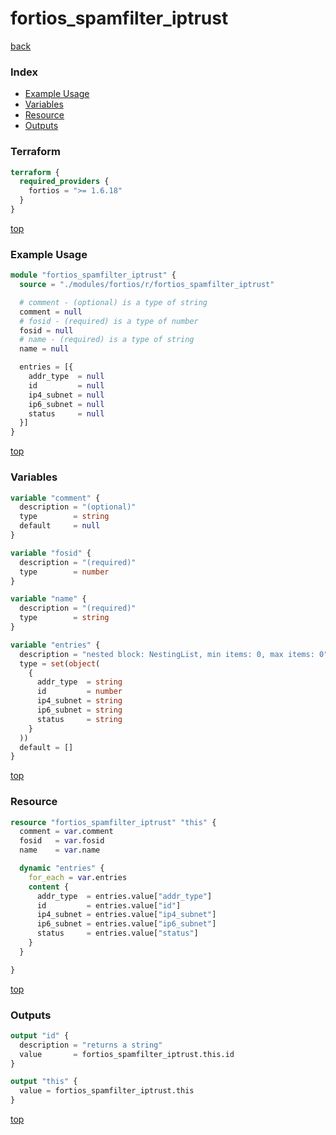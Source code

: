 # fortios_spamfilter_iptrust

[back](../fortios.md)

### Index

- [Example Usage](#example-usage)
- [Variables](#variables)
- [Resource](#resource)
- [Outputs](#outputs)

### Terraform

```terraform
terraform {
  required_providers {
    fortios = ">= 1.6.18"
  }
}
```

[top](#index)

### Example Usage

```terraform
module "fortios_spamfilter_iptrust" {
  source = "./modules/fortios/r/fortios_spamfilter_iptrust"

  # comment - (optional) is a type of string
  comment = null
  # fosid - (required) is a type of number
  fosid = null
  # name - (required) is a type of string
  name = null

  entries = [{
    addr_type  = null
    id         = null
    ip4_subnet = null
    ip6_subnet = null
    status     = null
  }]
}
```

[top](#index)

### Variables

```terraform
variable "comment" {
  description = "(optional)"
  type        = string
  default     = null
}

variable "fosid" {
  description = "(required)"
  type        = number
}

variable "name" {
  description = "(required)"
  type        = string
}

variable "entries" {
  description = "nested block: NestingList, min items: 0, max items: 0"
  type = set(object(
    {
      addr_type  = string
      id         = number
      ip4_subnet = string
      ip6_subnet = string
      status     = string
    }
  ))
  default = []
}
```

[top](#index)

### Resource

```terraform
resource "fortios_spamfilter_iptrust" "this" {
  comment = var.comment
  fosid   = var.fosid
  name    = var.name

  dynamic "entries" {
    for_each = var.entries
    content {
      addr_type  = entries.value["addr_type"]
      id         = entries.value["id"]
      ip4_subnet = entries.value["ip4_subnet"]
      ip6_subnet = entries.value["ip6_subnet"]
      status     = entries.value["status"]
    }
  }

}
```

[top](#index)

### Outputs

```terraform
output "id" {
  description = "returns a string"
  value       = fortios_spamfilter_iptrust.this.id
}

output "this" {
  value = fortios_spamfilter_iptrust.this
}
```

[top](#index)